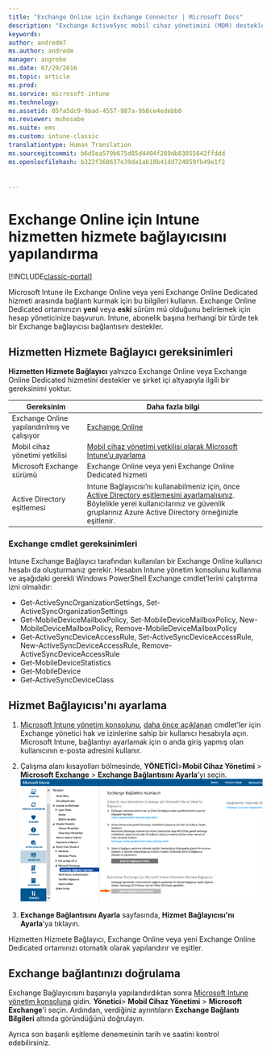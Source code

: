 ```yaml
---
title: "Exchange Online için Exchange Connector | Microsoft Docs"
description: "Exchange ActiveSync mobil cihaz yönetimini (MDM) desteklemek için Intune’u Office 365 Exchange hizmetine bağlayın."
keywords: 
author: andredm7
ms.author: andredm
manager: angrobe
ms.date: 07/29/2016
ms.topic: article
ms.prod: 
ms.service: microsoft-intune
ms.technology: 
ms.assetid: 05fa5dc9-9bad-4557-987a-9b8ce4edebb0
ms.reviewer: muhosabe
ms.suite: ems
ms.custom: intune-classic
translationtype: Human Translation
ms.sourcegitcommit: b6d5ea579b675d85d4404f289db83055642ffddd
ms.openlocfilehash: b322f368637e39da1ab10b41dd724859fb49e1f2


---
```


# <a name="configure-the-intune-service-to-service-connector-for-exchange-online"></a>Exchange Online için Intune hizmetten hizmete bağlayıcısını yapılandırma

[!INCLUDE[classic-portal](../includes/classic-portal.md)]

Microsoft Intune ile Exchange Online veya yeni Exchange Online Dedicated hizmeti arasında bağlantı kurmak için bu bilgileri kullanın. Exchange Online Dedicated ortamınızın **yeni** veya **eski** sürüm mü olduğunu belirlemek için hesap yöneticinize başvurun. Intune, abonelik başına herhangi bir türde tek bir Exchange bağlayıcısı bağlantısını destekler.

## <a name="service-to-service-connector-requirements"></a>Hizmetten Hizmete Bağlayıcı gereksinimleri
**Hizmetten Hizmete Bağlayıcı** yalnızca Exchange Online veya Exchange Online Dedicated hizmetini destekler ve şirket içi altyapıyla ilgili bir gereksinimi yoktur.

|Gereksinim|Daha fazla bilgi|
|---------------|--------------------|
|Exchange Online yapılandırılmış ve çalışıyor|[Exchange Online](https://technet.microsoft.com/library/jj200580.aspx) |
|Mobil cihaz yönetimi yetkilisi| [Mobil cihaz yönetimi yetkilisi olarak Microsoft Intune’u ayarlama](prerequisites-for-enrollment.md#step-2-set-mdm-authority)|
|Microsoft Exchange sürümü|Exchange Online veya yeni Exchange Online Dedicated hizmeti|
|Active Directory eşitlemesi|Intune Bağlayıcısı’nı kullanabilmeniz için, önce [Active Directory eşitlemesini ayarlamalısınız](/intune/get-started/start-with-a-paid-subscription-to-microsoft-intune-step-3). Böylelikle yerel kullanıcılarınız ve güvenlik gruplarınız Azure Active Directory örneğinizle eşitlenir.|

### <a name="exchange-cmdlet-requirements"></a>Exchange cmdlet gereksinimleri

Intune Exchange Bağlayıcı tarafından kullanılan bir Exchange Online kullanıcı hesabı da oluşturmanız gerekir. Hesabın Intune yönetim konsolunu kullanma ve aşağıdaki gerekli Windows PowerShell Exchange cmdlet’lerini çalıştırma izni olmalıdır:

 - Get-ActiveSyncOrganizationSettings, Set-ActiveSyncOrganizationSettings
 - Get-MobileDeviceMailboxPolicy, Set-MobileDeviceMailboxPolicy, New-MobileDeviceMailboxPolicy, Remove-MobileDeviceMailboxPolicy
 - Get-ActiveSyncDeviceAccessRule, Set-ActiveSyncDeviceAccessRule, New-ActiveSyncDeviceAccessRule, Remove-ActiveSyncDeviceAccessRule
 - Get-MobileDeviceStatistics
 - Get-MobileDevice
 - Get-ActiveSyncDeviceClass

## <a name="set-up-the-service-to-service-connector"></a>Hizmet Bağlayıcısı'nı ayarlama

1. [Microsoft Intune yönetim konsolunu](http://manage.microsoft.com), [daha önce açıklanan](#exchange-cmdlet-requirements) cmdlet’ler için Exchange yönetici hak ve izinlerine sahip bir kullanıcı hesabıyla açın. Microsoft Intune, bağlantıyı ayarlamak için o anda giriş yapmış olan kullanıcının e-posta adresini kullanır.

2.  Çalışma alanı kısayolları bölmesinde, **YÖNETİCİ**>**Mobil Cihaz Yönetimi** > **Microsoft Exchange** > **Exchange Bağlantısını Ayarla**'yı seçin.
![Hizmetten hizmete bağlayıcı ayarlama sayfası](../media/intunesa5cservicetoserviceconnector.png)

3.  **Exchange Bağlantısını Ayarla** sayfasında, **Hizmet Bağlayıcısı'nı Ayarla**'ya tıklayın.


Hizmetten Hizmete Bağlayıcı, Exchange Online veya yeni Exchange Online Dedicated ortamınızı otomatik olarak yapılandırır ve eşitler.

## <a name="validate-your-exchange-connection"></a>Exchange bağlantınızı doğrulama

Exchange Bağlayıcısını başarıyla yapılandırdıktan sonra [Microsoft Intune yönetim konsoluna](http://manage.microsoft.com) gidin. **Yönetici**> **Mobil Cihaz Yönetimi** > **Microsoft Exchange**'i seçin. Ardından, verdiğiniz ayrıntıların **Exchange Bağlantı Bilgileri** altında göründüğünü doğrulayın.

Ayrıca son başarılı eşitleme denemesinin tarih ve saatini kontrol edebilirsiniz.



<!--HONumber=Dec16_HO2-->


